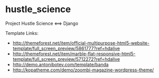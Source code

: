 # hustle_science
Project Hustle Science &lt;==> Django 

Template Links:
- http://themeforest.net/item/official-multipurpose-html5-website-template/full_screen_preview/5861777?ref=hdalive
- http://themeforest.net/item/marble-flat-responsive-html5-template/full_screen_preview/5712272?ref=hdalive
- http://demo.antonibotev.com/template/banda
- http://kopatheme.com/demo/zoombi-magazine-wordpress-theme/